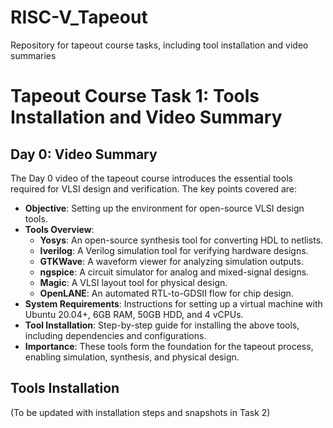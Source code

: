 # RISC-V_Tapeout
Repository for tapeout course tasks, including tool installation and video summaries
# Tapeout Course Task 1: Tools Installation and Video Summary

## Day 0: Video Summary
The Day 0 video of the tapeout course introduces the essential tools required for VLSI design and verification. The key points covered are:
- **Objective**: Setting up the environment for open-source VLSI design tools.
- **Tools Overview**:
  - **Yosys**: An open-source synthesis tool for converting HDL to netlists.
  - **Iverilog**: A Verilog simulation tool for verifying hardware designs.
  - **GTKWave**: A waveform viewer for analyzing simulation outputs.
  - **ngspice**: A circuit simulator for analog and mixed-signal designs.
  - **Magic**: A VLSI layout tool for physical design.
  - **OpenLANE**: An automated RTL-to-GDSII flow for chip design.
- **System Requirements**: Instructions for setting up a virtual machine with Ubuntu 20.04+, 6GB RAM, 50GB HDD, and 4 vCPUs.
- **Tool Installation**: Step-by-step guide for installing the above tools, including dependencies and configurations.
- **Importance**: These tools form the foundation for the tapeout process, enabling simulation, synthesis, and physical design.

## Tools Installation
(To be updated with installation steps and snapshots in Task 2)

